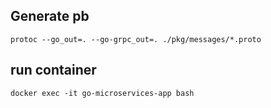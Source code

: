 ## Generate pb

`protoc --go_out=. --go-grpc_out=. ./pkg/messages/*.proto`

## run container

`docker exec -it go-microservices-app bash`
